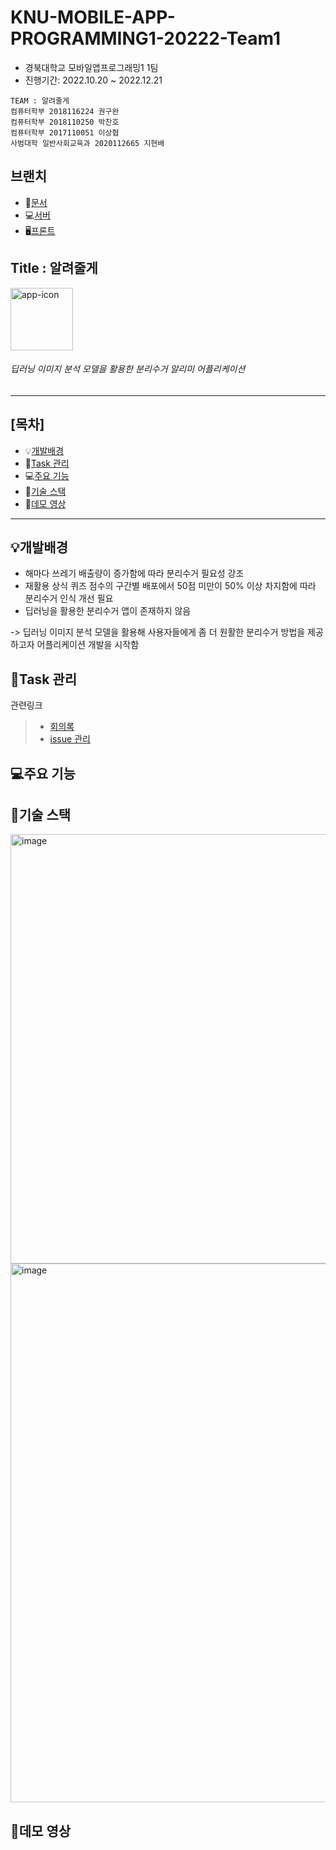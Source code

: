# KNU-MOBILE-APP-PROGRAMMING1-20222-Team1

+ 경북대학교 모바일앱프로그래밍1 1팀
+ 진행기간: 2022.10.20 ~ 2022.12.21
```
TEAM : 알려줄게
컴퓨터학부 2018116224 권구완
컴퓨터학부 2018110250 박찬호
컴퓨터학부 2017110051 이상협
사범대학 일반사회교육과 2020112665 지현배
```

## 브랜치
+ 📒[문서](https://github.com/723poil/moapp_1/tree/document)
+ 💻[서버](https://github.com/723poil/moapp_1/tree/server_develop)
+ 🖥️[프론트](https://github.com/723poil/moapp_1/tree/mobile_develop)

## Title : 알려줄게
<img src="https://user-images.githubusercontent.com/75459370/208080051-8e01ea0e-0f17-460f-a71a-d6c0ba2379fa.png" alt="app-icon" width="100"/>

###### 딥러닝 이미지 분석 모델을 활용한 분리수거 알리미 어플리케이션
---
## [목차]
+ 💡[개발배경](https://github.com/723poil/moapp_1#%EA%B0%9C%EB%B0%9C%EB%B0%B0%EA%B2%BD)
+ 📒[Task 관리](https://github.com/723poil/moapp_1#task-%EA%B4%80%EB%A6%AC)
+ 💻[주요 기능](https://github.com/723poil/moapp_1#%EC%A3%BC%EC%9A%94-%EA%B8%B0%EB%8A%A5)
+ 🍳[기술 스택](https://github.com/723poil/moapp_1#%EA%B8%B0%EC%88%A0-%EC%8A%A4%ED%83%9D)
+ 📱[데모 영상]()
---
## 💡개발배경
+ 해마다 쓰레기 배출량이 증가함에 따라 분리수거 필요성 강조
+ 재활용 상식 퀴즈 점수의 구간별 배포에서 50점 미만이 50% 이상 차지함에 따라 분리수거 인식 개선 필요
+ 딥러닝을 활용한 분리수거 앱이 존재하지 않음

-> 딥러닝 이미지 분석 모델을 활용해 사용자들에게 좀 더 원활한 분리수거 방법을 제공하고자 어플리케이션 개발을 시작함

## 📒Task 관리
관련링크
> + [회의록](https://github.com/723poil/moapp_1/tree/document/%ED%9A%8C%EC%9D%98%EB%A1%9D)
> + [issue 관리](https://github.com/723poil/moapp_1/issues)

## 💻주요 기능

## 🍳기술 스택
<img width="687" alt="image" src="https://user-images.githubusercontent.com/75459370/208059882-abb3a062-8aba-40a1-8a08-d70c40f8f547.png">

<img width="862" alt="image" src="https://user-images.githubusercontent.com/75459370/208082117-a33a3e5c-c7fb-4492-b3c4-05905a3db8a0.png">

## 📱데모 영상

